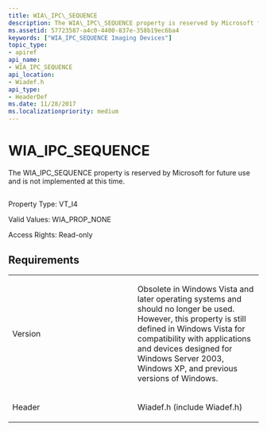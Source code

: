```yaml
---
title: WIA\_IPC\_SEQUENCE
description: The WIA\_IPC\_SEQUENCE property is reserved by Microsoft for future use and is not implemented at this time.
ms.assetid: 57723587-a4c0-4400-837e-358b19ec6ba4
keywords: ["WIA_IPC_SEQUENCE Imaging Devices"]
topic_type:
- apiref
api_name:
- WIA_IPC_SEQUENCE
api_location:
- Wiadef.h
api_type:
- HeaderDef
ms.date: 11/28/2017
ms.localizationpriority: medium
---
```


# WIA\_IPC\_SEQUENCE


The WIA\_IPC\_SEQUENCE property is reserved by Microsoft for future use and is not implemented at this time.

## <span id="ddk_wia_ipc_sequence_si"></span><span id="DDK_WIA_IPC_SEQUENCE_SI"></span>


Property Type: VT\_I4

Valid Values: WIA\_PROP\_NONE

Access Rights: Read-only

Requirements
------------

<table>
<colgroup>
<col width="50%" />
<col width="50%" />
</colgroup>
<tbody>
<tr class="odd">
<td><p>Version</p></td>
<td><p>Obsolete in Windows Vista and later operating systems and should no longer be used. However, this property is still defined in Windows Vista for compatibility with applications and devices designed for Windows Server 2003, Windows XP, and previous versions of Windows.</p></td>
</tr>
<tr class="even">
<td><p>Header</p></td>
<td>Wiadef.h (include Wiadef.h)</td>
</tr>
</tbody>
</table>

 

 





